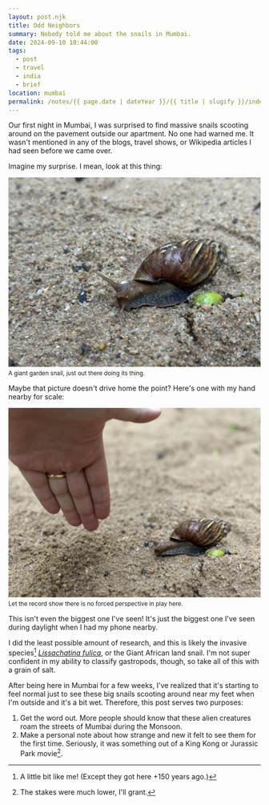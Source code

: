 ```yaml
---
layout: post.njk
title: Odd Neighbors
summary: Nobody told me about the snails in Mumbai.
date: 2024-09-10 10:44:00
tags:
  - post
  - travel
  - india
  - brief
location: mumbai
permalink: /notes/{{ page.date | dateYear }}/{{ title | slugify }}/index.html
---
```


Our first night in Mumbai, I was surprised to find massive snails scooting around on the pavement outside our apartment. No one had warned me. It wasn't mentioned in any of the blogs, travel shows, or Wikipedia articles I had seen before we came over.

Imagine my surprise. I mean, look at this thing:

<div><img src="/img/blog/2024/snail-1.png" loading="lazy" class="blog-pic container" /></div>
<div class="center-text"><small>A giant garden snail, just out there doing its thing.</small></div>

Maybe that picture doesn't drive home the point? Here's one with my hand nearby for scale:

<div><img src="/img/blog/2024/snail-2.png" loading="lazy" class="blog-pic container" /></div>
<div class="center-text"><small>Let the record show there is no forced perspective in play here.</small></div>

This isn't even the biggest one I've seen! It's just the biggest one I've seen during daylight when I had my phone nearby.

I did the least possible amount of research, and this is likely the invasive species[^1] _[Lissachatina fulica](https://en.wikipedia.org/wiki/Lissachatina_fulica)_, or the Giant African land snail. I'm not super confident in my ability to classify gastropods, though, so take all of this with a grain of salt.

After being here in Mumbai for a few weeks, I've realized that it's starting to feel normal just to see these big snails scooting around near my feet when I'm outside and it's a bit wet. Therefore, this post serves two purposes:
1. Get the word out. More people should know that these alien creatures roam the streets of Mumbai during the Monsoon.
1. Make a personal note about how strange and new it felt to see them for the first time. Seriously, it was something out of a King Kong or Jurassic Park movie[^2].

[^1]: A little bit like me! (Except they got here +150 years ago.)
[^2]: The stakes were much lower, I'll grant.
